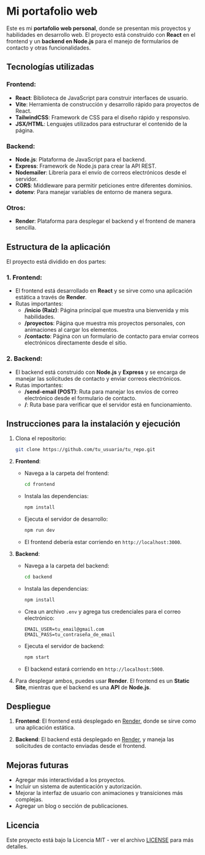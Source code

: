 # Mi portafolio web

Este es mi **portafolio web personal**, donde se presentan mis proyectos y habilidades en desarrollo web. El proyecto está construido con **React** en el frontend y un **backend en Node.js** para el manejo de formularios de contacto y otras funcionalidades.

## Tecnologías utilizadas

### Frontend:
- **React**: Biblioteca de JavaScript para construir interfaces de usuario.
- **Vite**: Herramienta de construcción y desarrollo rápido para proyectos de React.
- **TailwindCSS**: Framework de CSS para el diseño rápido y responsivo.
- **JSX/HTML**: Lenguajes utilizados para estructurar el contenido de la página.

### Backend:
- **Node.js**: Plataforma de JavaScript para el backend.
- **Express**: Framework de Node.js para crear la API REST.
- **Nodemailer**: Librería para el envío de correos electrónicos desde el servidor.
- **CORS**: Middleware para permitir peticiones entre diferentes dominios.
- **dotenv**: Para manejar variables de entorno de manera segura.

### Otros:
- **Render**: Plataforma para desplegar el backend y el frontend de manera sencilla.

## Estructura de la aplicación

El proyecto está dividido en dos partes:

### 1. **Frontend**:
   - El frontend está desarrollado en **React** y se sirve como una aplicación estática a través de **Render**.
   - Rutas importantes:
     - **/inicio (Raíz)**: Página principal que muestra una bienvenida y mis habilidades.
     - **/proyectos**: Página que muestra mis proyectos personales, con animaciones al cargar los elementos.
     - **/contacto**: Página con un formulario de contacto para enviar correos electrónicos directamente desde el sitio.

### 2. **Backend**:
   - El backend está construido con **Node.js** y **Express** y se encarga de manejar las solicitudes de contacto y enviar correos electrónicos.
   - Rutas importantes:
     - **/send-email (POST)**: Ruta para manejar los envíos de correo electrónico desde el formulario de contacto.
     - **/**: Ruta base para verificar que el servidor está en funcionamiento.

## Instrucciones para la instalación y ejecución

1. Clona el repositorio:

   ```bash
   git clone https://github.com/tu_usuario/tu_repo.git

2. **Frontend**:

   - Navega a la carpeta del frontend:

     ```bash
     cd frontend
     ```

   - Instala las dependencias:

     ```bash
     npm install
     ```

   - Ejecuta el servidor de desarrollo:

     ```bash
     npm run dev
     ```

   - El frontend debería estar corriendo en `http://localhost:3000`.

3. **Backend**:

   - Navega a la carpeta del backend:

     ```bash
     cd backend
     ```

   - Instala las dependencias:

     ```bash
     npm install
     ```

   - Crea un archivo `.env` y agrega tus credenciales para el correo electrónico:

     ```env
     EMAIL_USER=tu_email@gmail.com
     EMAIL_PASS=tu_contraseña_de_email
     ```

   - Ejecuta el servidor de backend:

     ```bash
     npm start
     ```

   - El backend estará corriendo en `http://localhost:5000`.

4. Para desplegar ambos, puedes usar **Render**. El frontend es un **Static Site**, mientras que el backend es una **API** de **Node.js**.

## Despliegue

1. **Frontend**: El frontend está desplegado en [Render](https://portfolio-ivan-m.onrender.com), donde se sirve como una aplicación estática.

2. **Backend**: El backend está desplegado en [Render](https://portfolio-ivan-m-bc.onrender.com), y maneja las solicitudes de contacto enviadas desde el frontend.

## Mejoras futuras

- Agregar más interactividad a los proyectos.
- Incluir un sistema de autenticación y autorización.
- Mejorar la interfaz de usuario con animaciones y transiciones más complejas.
- Agregar un blog o sección de publicaciones.

## Licencia

Este proyecto está bajo la Licencia MIT - ver el archivo [LICENSE](LICENSE) para más detalles.
